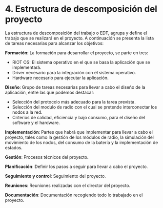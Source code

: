 # 4. Estructura de descomposición del proyecto

La estructura de descomposición del trabajo o EDT, agrupa y define el trabajo que se realizará en el proyecto. A continuación se presenta la lista de tareas necesarias para alcanzar los objetivos:

**Formación**: La formación para desarrollar el proyecto, se parte en tres:
- RIOT OS: El sistema operativo en el que se basa la aplicación que se implementará.
- Driver necesario para la integración con el sistema operativo.
- Hardware necesario para ejecutar la aplicación.

**Diseño**: Grupo de tareas necesarias para llevar a cabo el diseño de la aplicación, entre las que podemos destacar:
- Selección del protocolo más adecuado para la tarea prevista.
- Selección del modulo de radio con el cual se pretende interconectar los nodos a la red.
- Criterios de calidad, eficiencia y bajo consumo, para el diseño del software y el hardware.

**Implementación**: Partes que habrá que implementar para llevar a cabo el proyecto, tales como la gestión de los módulos de radio, la simulación del movimiento de los nodos, del consumo de la batería y la implementación de estados.

**Gestión**: Procesos técnicos del proyecto.

**Planificación**: Definir los pasos a seguir para llevar a cabo el proyecto.

**Seguimiento y control**: Seguimiento del proyecto.

**Reuniones**: Reuniones realizadas con el director del proyecto.

**Documentación**: Documentación recogiendo todo lo trabajado en el proyecto. 
